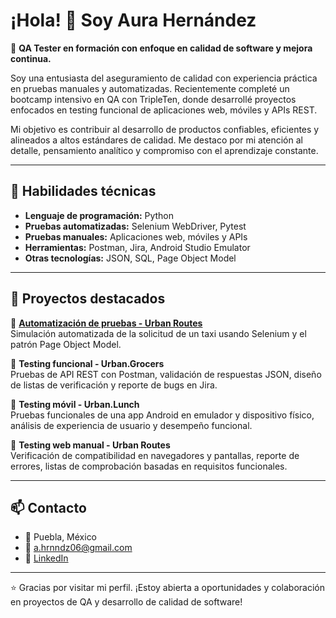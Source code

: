 # ¡Hola! 👋 Soy Aura Hernández

🎯 **QA Tester en formación con enfoque en calidad de software y mejora continua.**

Soy una entusiasta del aseguramiento de calidad con experiencia práctica en pruebas manuales y automatizadas. Recientemente completé un bootcamp intensivo en QA con TripleTen, donde desarrollé proyectos enfocados en testing funcional de aplicaciones web, móviles y APIs REST.

Mi objetivo es contribuir al desarrollo de productos confiables, eficientes y alineados a altos estándares de calidad. Me destaco por mi atención al detalle, pensamiento analítico y compromiso con el aprendizaje constante.

---

## 🧪 Habilidades técnicas

- **Lenguaje de programación:** Python  
- **Pruebas automatizadas:** Selenium WebDriver, Pytest  
- **Pruebas manuales:** Aplicaciones web, móviles y APIs  
- **Herramientas:** Postman, Jira, Android Studio Emulator  
- **Otras tecnologías:** JSON, SQL, Page Object Model  

---

## 🚀 Proyectos destacados

🔹 **[Automatización de pruebas - Urban Routes](https://github.com/aurahrnndz/qa-project)**  
Simulación automatizada de la solicitud de un taxi usando Selenium y el patrón Page Object Model.  

🔹 **Testing funcional - Urban.Grocers**  
Pruebas de API REST con Postman, validación de respuestas JSON, diseño de listas de verificación y reporte de bugs en Jira.  

🔹 **Testing móvil - Urban.Lunch**  
Pruebas funcionales de una app Android en emulador y dispositivo físico, análisis de experiencia de usuario y desempeño funcional.  

🔹 **Testing web manual - Urban Routes**  
Verificación de compatibilidad en navegadores y pantallas, reporte de errores, listas de comprobación basadas en requisitos funcionales.

---

## 📫 Contacto

- 📍 Puebla, México  
- 📧 a.hrnndz06@gmail.com  
- 💼 [LinkedIn](https://linkedin.com/in/aurahh) 

---

⭐ Gracias por visitar mi perfil. ¡Estoy abierta a oportunidades y colaboración en proyectos de QA y desarrollo de calidad de software!

<!--
**aurahrnndz/aurahrnndz** is a ✨ _special_ ✨ repository because its `README.md` (this file) appears on your GitHub profile.

Here are some ideas to get you started:

- 🔭 I’m currently working on ...
- 🌱 I’m currently learning ...
- 👯 I’m looking to collaborate on ...
- 🤔 I’m looking for help with ...
- 💬 Ask me about ...
- 📫 How to reach me: ...
- 😄 Pronouns: ...
- ⚡ Fun fact: ...
-->
